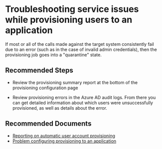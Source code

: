 <properties
	pageTitle="Troubleshooting provisioning service issues"
	description="Troubleshooting provisioning service issues"
	infoBubbleText="Troubleshooting provisioning service issues"
	service="microsoft.activedirectory"
	resource="activedirectory"
	authors="asmalser-msft"
	ms.author="arvinh"
	displayOrder=""
	selfHelpType="generic"
	supportTopicIds="32629797"
	productPesIds="16666"
	articleId="42ac923b-3124-4577-8ffd-5e0e2716a9a9"
	cloudEnvironments="public, Fairfax, Mooncake"
	ownershipId="AzureIdentity_AzureActiveDirectoryConnect"
/>

# Troubleshooting service issues while provisioning users to an application

If most or all of the calls made against the target system consistently fail due to an error (such as in the case of invalid admin credentials), then the provisioning job goes into a "quarantine" state.

## **Recommended Steps**

* Review the provisioning summary report at the bottom of the provisioning configuration page

* Review provisioning errors in the Azure AD audit logs. From there you can get detailed information about which users were unsuccessfully provisioned, as well as details about the error. 

## **Recommended Documents**

* [Reporting on automatic user account provisioning](https://docs.microsoft.com/azure/active-directory/manage-apps/check-status-user-account-provisioning)
* [Problem configuring provisioning to an application](https://docs.microsoft.com/azure/active-directory/manage-apps/application-provisioning-config-problem)

